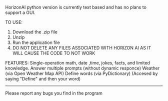 HorizonAI python version is currently text based and has no plans to support a GUI.

TO USE:
1. Download the .zip file
2. Unzip
3. Run the application file
4. DO NOT DELETE ANY FILES ASSOCIATED WITH HORIZON AI AS IT WILL CAUSE THE CODE TO NOT WORK

FEATURES:
Single-operation math, date ,time, jokes, facts, and limited knowledge.
Answer multiple prompts (without dynamic responce)
Weather (via Open Weather Map API)
Define words (via PyDictionary) (Accesed by saying "Define" and then your word)
_____
Please report any bugs you find in the program
